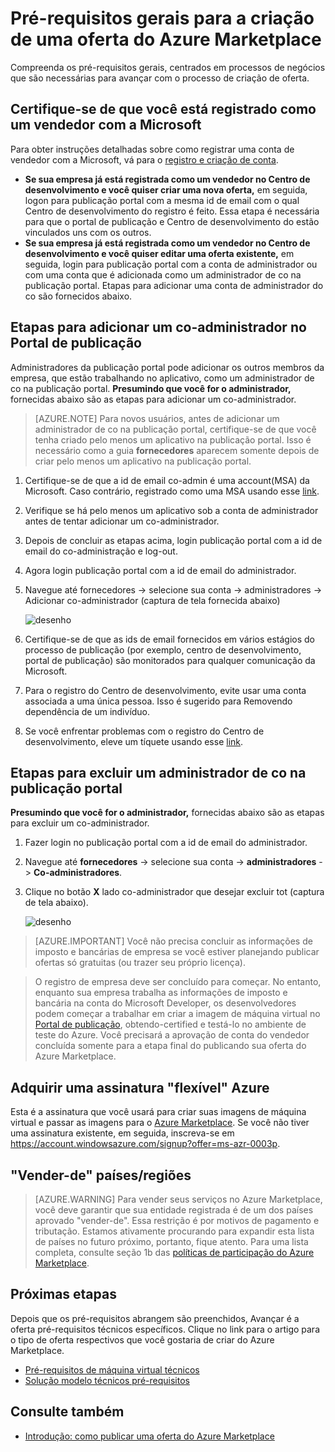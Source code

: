 <properties
   pageTitle="Pré-requisitos técnicos para a criação de uma oferta do Azure Marketplace | Microsoft Azure"
   description="Compreenda os requisitos para criar e implantar uma oferta para o Azure Marketplace para que outras pessoas para compra."
   services="marketplace-publishing"
   documentationCenter=""
   authors="HannibalSII"
   manager="hascipio"
   editor=""/>

<tags
  ms.service="marketplace"
  ms.devlang="na"
  ms.topic="article"
  ms.tgt_pltfrm="Azure"
  ms.workload="na"
  ms.date="08/18/2016"
  ms.author="hascipio"/>

# <a name="general-prerequisites-for-creating-an-offer-for-the-azure-marketplace"></a>Pré-requisitos gerais para a criação de uma oferta do Azure Marketplace
Compreenda os pré-requisitos gerais, centrados em processos de negócios que são necessárias para avançar com o processo de criação de oferta.

## <a name="ensure-that-you-are-registered-as-a-seller-with-microsoft"></a>Certifique-se de que você está registrado como um vendedor com a Microsoft
Para obter instruções detalhadas sobre como registrar uma conta de vendedor com a Microsoft, vá para o [registro e criação de conta](marketplace-publishing-accounts-creation-registration.md).

- **Se sua empresa já está registrada como um vendedor no Centro de desenvolvimento e você quiser criar uma nova oferta,** em seguida, logon para publicação portal com a mesma id de email com o qual Centro de desenvolvimento do registro é feito. Essa etapa é necessária para que o portal de publicação e Centro de desenvolvimento do estão vinculados uns com os outros.
- **Se sua empresa já está registrada como um vendedor no Centro de desenvolvimento e você quiser editar uma oferta existente,** em seguida, login para publicação portal com a conta de administrador ou com uma conta que é adicionada como um administrador de co na publicação portal. Etapas para adicionar uma conta de administrador do co são fornecidos abaixo.

## <a name="steps-to-add-a-co-admin-in-the-publishing-portal"></a>Etapas para adicionar um co-administrador no Portal de publicação
Administradores da publicação portal pode adicionar os outros membros da empresa, que estão trabalhando no aplicativo, como um administrador de co na publicação portal. **Presumindo que você for o administrador,** fornecidas abaixo são as etapas para adicionar um co-administrador.

>[AZURE.NOTE] Para novos usuários, antes de adicionar um administrador de co na publicação portal, certifique-se de que você tenha criado pelo menos um aplicativo na publicação portal. Isso é necessário como a guia **fornecedores** aparecem somente depois de criar pelo menos um aplicativo na publicação portal.

1. Certifique-se de que a id de email co-admin é uma account(MSA) da Microsoft. Caso contrário, registrado como uma MSA usando esse [link](https://signup.live.com/signup?uaid=0089f09ccae94043a0f07c2aaf928831&lic=1).
2. Verifique se há pelo menos um aplicativo sob a conta de administrador antes de tentar adicionar um co-administrador.
3. Depois de concluir as etapas acima, login publicação portal com a id de email do co-administração e log-out.
4. Agora login publicação portal com a id de email do administrador.
5. Navegue até fornecedores -> selecione sua conta -> administradores -> Adicionar co-administrador (captura de tela fornecida abaixo)

    ![desenho](media/marketplace-publishing-pre-requisites/imgAddAdmin_05.png)

6. Certifique-se de que as ids de email fornecidos em vários estágios do processo de publicação (por exemplo, centro de desenvolvimento, portal de publicação) são monitorados para qualquer comunicação da Microsoft.
7. Para o registro do Centro de desenvolvimento, evite usar uma conta associada a uma única pessoa. Isso é sugerido para Removendo dependência de um indivíduo.
8. Se você enfrentar problemas com o registro do Centro de desenvolvimento, eleve um tíquete usando esse [link](https://developer.microsoft.com/en-us/windows/support).

## <a name="steps-to-delete-a-co-admin-in-the-publishing-portal"></a>Etapas para excluir um administrador de co na publicação portal
**Presumindo que você for o administrador,** fornecidas abaixo são as etapas para excluir um co-administrador.

1. Fazer login no publicação portal com a id de email do administrador.
2. Navegue até **fornecedores** -> selecione sua conta -> **administradores** -> **Co-administradores**.
3. Clique no botão **X** lado co-administrador que desejar excluir tot (captura de tela abaixo).

    ![desenho](media/marketplace-publishing-pre-requisites/imgDeleteAdmin_03.png)

> [AZURE.IMPORTANT] Você não precisa concluir as informações de imposto e bancárias de empresa se você estiver planejando publicar ofertas só gratuitas (ou trazer seu próprio licença).

> O registro de empresa deve ser concluído para começar. No entanto, enquanto sua empresa trabalha as informações de imposto e bancária na conta do Microsoft Developer, os desenvolvedores podem começar a trabalhar em criar a imagem de máquina virtual no [Portal de publicação](https://publish.windowsazure.com), obtendo-certified e testá-lo no ambiente de teste do Azure. Você precisará a aprovação de conta do vendedor concluída somente para a etapa final do publicando sua oferta do Azure Marketplace.

## <a name="acquire-an-azure-pay-as-you-go-subscription"></a>Adquirir uma assinatura "flexível" Azure
Esta é a assinatura que você usará para criar suas imagens de máquina virtual e passar as imagens para o [Azure Marketplace](https://azure.microsoft.com/marketplace/). Se você não tiver uma assinatura existente, em seguida, inscreva-se em https://account.windowsazure.com/signup?offer=ms-azr-0003p.

## <a name="sell-from-countries"></a>"Vender-de" países/regiões
> [AZURE.WARNING]
Para vender seus serviços no Azure Marketplace, você deve garantir que sua entidade registrada é de um dos países aprovado "vender-de". Essa restrição é por motivos de pagamento e tributação. Estamos ativamente procurando para expandir esta lista de países no futuro próximo, portanto, fique atento. Para uma lista completa, consulte seção 1b das [políticas de participação do Azure Marketplace](http://go.microsoft.com/fwlink/?LinkID=526833).

## <a name="next-steps"></a>Próximas etapas
Depois que os pré-requisitos abrangem são preenchidos, Avançar é a oferta pré-requisitos técnicos específicos. Clique no link para o artigo para o tipo de oferta respectivos que você gostaria de criar do Azure Marketplace.

- [Pré-requisitos de máquina virtual técnicos](marketplace-publishing-vm-image-creation-prerequisites.md)
- [Solução modelo técnicos pré-requisitos](marketplace-publishing-solution-template-creation-prerequisites.md)

## <a name="see-also"></a>Consulte também
- [Introdução: como publicar uma oferta do Azure Marketplace](marketplace-publishing-getting-started.md)
